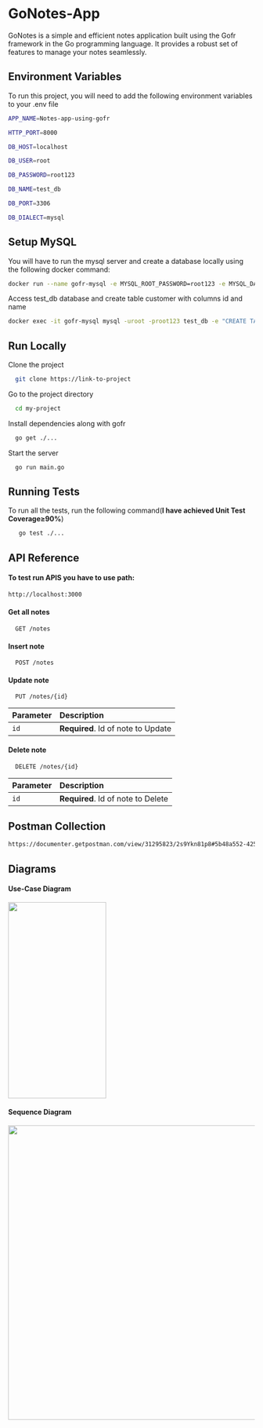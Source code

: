 
# GoNotes-App
GoNotes is a simple and efficient notes application built using the Gofr framework in the Go programming language. It provides a robust set of features to manage your notes seamlessly. 


## Environment Variables

To run this project, you will need to add the following environment variables to your .env file
```bash
APP_NAME=Notes-app-using-gofr

HTTP_PORT=8000

DB_HOST=localhost

DB_USER=root

DB_PASSWORD=root123

DB_NAME=test_db

DB_PORT=3306

DB_DIALECT=mysql
```
## Setup MySQL

You will have to run the mysql server and create a database locally using the following docker command:

```bash
docker run --name gofr-mysql -e MYSQL_ROOT_PASSWORD=root123 -e MYSQL_DATABASE=test_db -p 3306:3306 -d mysql:8.0.30
```

Access test_db database and create table customer with columns id and name

```bash
docker exec -it gofr-mysql mysql -uroot -proot123 test_db -e "CREATE TABLE notes ( note_id INT AUTO_INCREMENT PRIMARY KEY, title VARCHAR(255) NOT NULL UNIQUE, content TEXT NOT NULL);"
```
## Run Locally

Clone the project

```bash
  git clone https://link-to-project
```

Go to the project directory

```bash
  cd my-project
```

Install dependencies along with gofr

```bash
  go get ./...
```

Start the server

```bash
  go run main.go
```


## Running Tests

To run all the tests, run the following command(**I have achieved Unit Test Coverage≥90%**)

```bash
   go test ./...
```


## API Reference

#### To test run APIS you have to use path:
```bash
http://localhost:3000
```


#### Get all notes

```
  GET /notes
```
#### Insert note

```
  POST /notes
```

#### Update note

```
  PUT /notes/{id}
```
| Parameter | Description                      |
| :-------- |:-------------------------------- |
| `id`      |**Required**. Id of note to Update |


#### Delete note

```
  DELETE /notes/{id}
```
| Parameter | Description                      |
| :-------- |:-------------------------------- |
| `id`      |**Required**. Id of note to Delete |



## Postman Collection

```bash
https://documenter.getpostman.com/view/31295823/2s9Ykn81p8#5b48a552-4252-45fd-b6d4-5143c6f912bd
```
## Diagrams
#### Use-Case Diagram 
<img src="https://iili.io/JuXPHhu.png" height="400" width="200" />

#### Sequence Diagram 
<img src="https://iili.io/JuXPHhu.png" height="600" width="800" />
